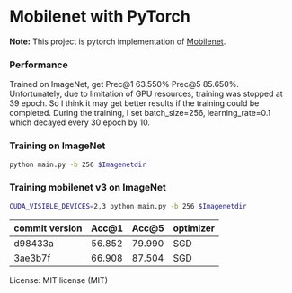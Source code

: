 # Mobilenet with PyTorch
**Note:** This project is pytorch implementation of [Mobilenet](https://arxiv.org/abs/1704.04861).

### Performance

Trained on ImageNet, get Prec@1 63.550% Prec@5 85.650%. Unfortunately, due to limitation of GPU resources, training was
stopped at 39 epoch. So I think it may get better results if the training could be completed. During the training, I set batch_size=256, learning_rate=0.1 which decayed every 30 epoch by 10. 


### Training on ImageNet

```bash
python main.py -b 256 $Imagenetdir
```

### Training mobilenet v3 on ImageNet

```bash
CUDA_VISIBLE_DEVICES=2,3 python main.py -b 256 $Imagenetdir
```

commit version| Acc@1 | Acc@5  | optimizer
--------------|-------|------- |------
d98433a       | 56.852| 79.990 | SGD
3ae3b7f       | 66.908| 87.504 | SGD

License: MIT license (MIT)
